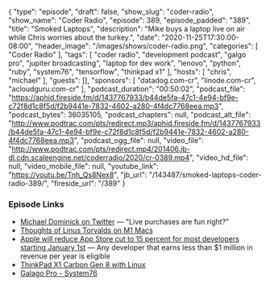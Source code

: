 {
  "type": "episode",
  "draft": false,
  "show_slug": "coder-radio",
  "show_name": "Coder Radio",
  "episode": 389,
  "episode_padded": "389",
  "title": "Smoked Laptops",
  "description": "Mike buys a laptop live on air while Chris worries about the turkey.",
  "date": "2020-11-25T17:30:00-08:00",
  "header_image": "/images/shows/coder-radio.png",
  "categories": [
    "Coder Radio"
  ],
  "tags": [
    "coder radio",
    "development podcast",
    "galgo pro",
    "jupiter broadcasting",
    "laptop for dev work",
    "lenovo",
    "python",
    "ruby",
    "system76",
    "tensorflow",
    "thinkpad x1"
  ],
  "hosts": [
    "chris",
    "michael"
  ],
  "guests": [],
  "sponsors": [
    "datadog.com-cr",
    "linode.com-cr",
    "acloudguru.com-cr"
  ],
  "podcast_duration": "00:50:02",
  "podcast_file": "https://aphid.fireside.fm/d/1437767933/b44de5fa-47c1-4e94-bf9e-c72f8d1c8f5d/f2b9441e-7832-4602-a280-4f4dc7768eea.mp3",
  "podcast_bytes": 36035105,
  "podcast_chapters": null,
  "podcast_alt_file": "http://www.podtrac.com/pts/redirect.mp3/aphid.fireside.fm/d/1437767933/b44de5fa-47c1-4e94-bf9e-c72f8d1c8f5d/f2b9441e-7832-4602-a280-4f4dc7768eea.mp3",
  "podcast_ogg_file": null,
  "video_file": "http://www.podtrac.com/pts/redirect.mp4/201406.jb-dl.cdn.scaleengine.net/coderradio/2020/cr-0389.mp4",
  "video_hd_file": null,
  "video_mobile_file": null,
  "youtube_link": "https://youtu.be/Tnh_Qs8Nex8",
  "jb_url": "/143487/smoked-laptops-coder-radio-389/",
  "fireside_url": "/389"
}


### Episode Links

  * [Michael Dominick on Twitter](https://twitter.com/dominucco/status/1330910331217055744 "Michael Dominick on Twitter") — "Live purchases are fun right?"
  * [Thoughts of Linus Torvalds on M1 Macs](https://www.reddit.com/r/linux/comments/jz16o9/thoughts_of_linus_torvalds_on_m1_macs/ "Thoughts of Linus Torvalds on M1 Macs")
  * [Apple will reduce App Store cut to 15 percent for most developers starting January 1st](https://www.theverge.com/2020/11/18/21572302/apple-app-store-small-business-program-commission-cut-15-percent-reduction "Apple will reduce App Store cut to 15 percent for most developers starting January 1st") — Any developer that earns less than $1 million in revenue per year is eligible
  * [ThinkPad X1 Carbon Gen 8 with Linux](https://www.lenovo.com/us/en/laptops/thinkpad/thinkpad-x1/X1-Carbon-Gen-8-/p/20U9CTO1WWENUS2/customize "ThinkPad X1 Carbon Gen 8 with Linux")
  * [Galago Pro - System76](https://system76.com/laptops/galago "Galago Pro - System76")



